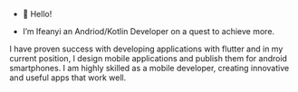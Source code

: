 - 👋 Hello!

- I’m Ifeanyi an Andriod/Kotlin Developer on a quest to achieve more.

I have proven success with developing applications with flutter and in my current position, I design mobile applications and publish them for android smartphones.
I am highly skilled as a mobile developer, creating innovative and useful apps that work well. 



